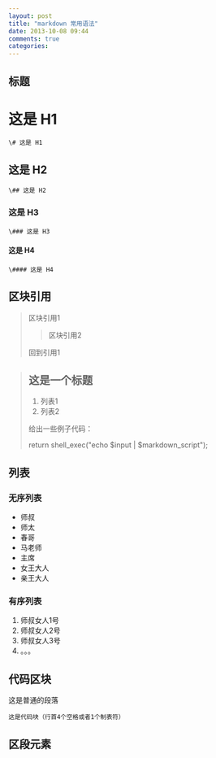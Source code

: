 ```yaml
---
layout: post
title: "markdown 常用语法"
date: 2013-10-08 09:44
comments: true
categories: 
---
```

## 标题
# 这是 H1
``` 
\# 这是 H1
```
## 这是 H2
``` 
\## 这是 H2
```
### 这是 H3
```
\### 这是 H3
```
#### 这是 H4
```
\#### 这是 H4
```
## 区块引用

> 区块引用1
>
> > 区块引用2
>
> 回到引用1

> ## 这是一个标题
> 
> 1. 列表1
> 2. 列表2
> 
> 给出一些例子代码：
> 
> 	return shell_exec("echo $input | $markdown_script");

## 列表
### 无序列表
* 师叔
* 师太
* 春哥
* 马老师
* 主席
* 女王大人
* 亲王大人

### 有序列表
1. 师叔女人1号
2. 师叔女人2号
3. 师叔女人3号
4. 。。。

## 代码区块
这是普通的段落

	这是代码块（行首4个空格或者1个制表符）

## 区段元素